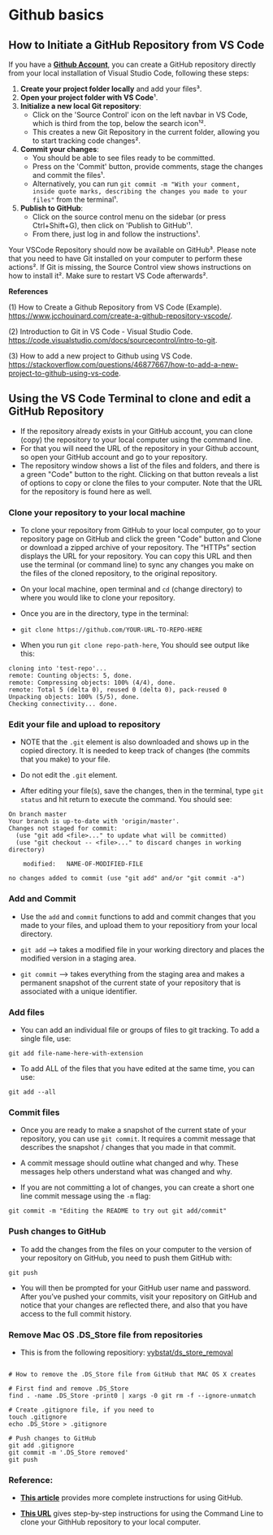 # Github basics


## How to Initiate a GitHub Repository from VS Code

If you have a **[Github Account](https://github.com/)**, you can create a GitHub repository directly from your local installation of Visual Studio Code, following these steps:

1. **Create your project folder locally** and add your files³.
2. **Open your project folder with VS Code**¹.
3. **Initialize a new local Git repository**:
    - Click on the 'Source Control' icon on the left navbar in VS Code, which is third from the top, below the search icon¹².
    - This creates a new Git Repository in the current folder, allowing you to start tracking code changes².
4. **Commit your changes**:
    - You should be able to see files ready to be committed.
    - Press on the 'Commit' button, provide comments, stage the changes and commit the files¹.
    - Alternatively, you can run `git commit -m "With your comment,  inside quote marks, describing the changes you made to your files"` from the terminal¹.
5. **Publish to GitHub**:
    - Click on the source control menu on the sidebar (or press Ctrl+Shift+G), then click on 'Publish to GitHub'¹.
    - From there, just log in and follow the instructions¹.

Your VSCode Repository should now be available on GitHub³. Please note that you need to have Git installed on your computer to perform these actions². If Git is missing, the Source Control view shows instructions on how to install it². Make sure to restart VS Code afterwards².

**References**

(1) How to Create a Github Repository from VS Code (Example). https://www.jcchouinard.com/create-a-github-repository-vscode/.

(2) Introduction to Git in VS Code - Visual Studio Code. https://code.visualstudio.com/docs/sourcecontrol/intro-to-git.

(3) How to add a new project to Github using VS Code. https://stackoverflow.com/questions/46877667/how-to-add-a-new-project-to-github-using-vs-code.

## Using the VS Code Terminal to clone and edit a GitHub Repository

- If the repository already exists in your GitHub account, you can clone (copy) the repository to your local computer using the command line.
- For that you will need the URL of the repository in your Github account, so open your GitHub account and go to your repository.  
- The repository window shows a list of the files and folders, and there is a green "Code" button to the right. Clicking on that button reveals a list of options to copy or clone the files to your computer. Note that the URL for the repository is found here as well.


### Clone your repository to your local machine

- To clone your repository from GitHub to your local computer, go to your repository page on GitHub and click the green "Code" button and Clone or download a zipped archive of your repository. The “HTTPs” section displays the URL for your repository. You can copy this URL and then use the terminal (or command line) to sync any changes you make on the files of the cloned repository, to the original repository.

- On your local machine, open terminal and `cd` (change directory) to where you would like to clone your repository.

- Once you are in the directory, type in the terminal:

- `git clone https://github.com/YOUR-URL-TO-REPO-HERE`

- When you run `git clone repo-path-here`, You should see output like this:

```
cloning into 'test-repo'...
remote: Counting objects: 5, done.
remote: Compressing objects: 100% (4/4), done.
remote: Total 5 (delta 0), reused 0 (delta 0), pack-reused 0
Unpacking objects: 100% (5/5), done.
Checking connectivity... done.
```

### Edit your file and upload to repository

- NOTE that the `.git` element is also downloaded and shows up in the copied directory. It is needed to keep track of changes (the commits that you make) to your file.
- Do not edit the `.git` element.

- After editing your file(s), save the changes, then in the terminal, type `git status` and hit return to execute the command. You should see:

```
On branch master
Your branch is up-to-date with 'origin/master'.
Changes not staged for commit:
  (use "git add <file>..." to update what will be committed)
  (use "git checkout -- <file>..." to discard changes in working directory)

	modified:   NAME-OF-MODIFIED-FILE

no changes added to commit (use "git add" and/or "git commit -a")
```

### Add and Commit

- Use the `add` and `commit` functions to add and commit changes that you made to your files, and upload them to your repositiory from your local directory.

- `git add` --> takes a modified file in your working directory and places the modified version in a staging area.

- `git commit` --> takes everything from the staging area and makes a permanent snapshot of the current state of your repository that is associated with a unique identifier.

### Add files

- You can add an individual file or groups of files to git tracking. To add a single file, use:

```
git add file-name-here-with-extension
```

- To add ALL of the files that you have edited at the same time, you can use:

```
git add --all
```

### Commit files

- Once you are ready to make a snapshot of the current state of your repository, you can use `git commit`. It requires a commit message that describes the snapshot / changes that you made in that commit.

- A commit message should outline what changed and why. These messages help others understand what was changed and why.

- If you are not committing a lot of changes, you can create a short one line commit message using the `-m` flag:

```
git commit -m "Editing the README to try out git add/commit"
```

### Push changes to GitHub

- To add the changes from the files on your computer to the version of your repository on GitHub, you need to push them GitHub with:

```
git push
```

- You will then be prompted for your GitHub user name and password. After you’ve pushed your commits, visit your repository on GitHub and notice that your changes are reflected there, and also that you have access to the full commit history.

### Remove Mac OS .DS_Store file from repositories

- This is from the following repositiory: [
vybstat/ds_store_removal](https://gist.github.com/vybstat/1680bef4715bfbcb0268)

```GIT

# How to remove the .DS_Store file from GitHub that MAC OS X creates

# First find and remove .DS_Store
find . -name .DS_Store -print0 | xargs -0 git rm -f --ignore-unmatch

# Create .gitignore file, if you need to
touch .gitignore
echo .DS_Store > .gitignore

# Push changes to GitHub
git add .gitignore
git commit -m '.DS_Store removed'
git push

```

### Reference:

- **[This article](https://dev.to/g_abud/advanced-git-reference-1o9j)** provides more complete instructions for using GitHub.


- **[This URL](https://www.earthdatascience.org/workshops/intro-version-control-git/basic-git-commands/)** gives step-by-step instructions for using the Command Line to clone your GithHub repository to your local computer.